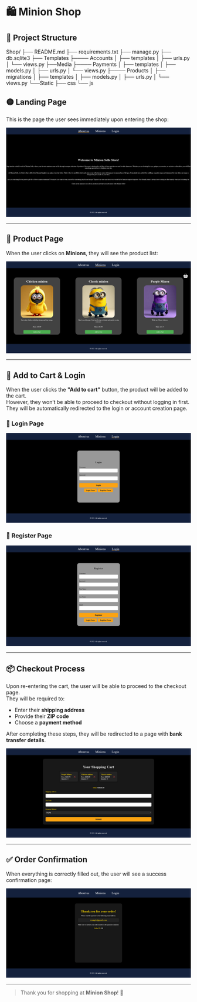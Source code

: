 # 🛍️ Minion Shop

## 📂 Project Structure
Shop/
├── README.md
├── requirements.txt
├── manage.py
├── db.sqlite3
├── Templates
├──── Accounts 
│ ├── templates
│ ├── urls.py
│ └── views.py
├──Media
├──── Payments 
│ ├── templates
│ ├── models.py
│ ├── urls.py
│ └── views.py
├──── Products 
│ ├── migrations
│ ├── templates
│ ├── models.py
│ ├── urls.py
│ └── views.py
└──Static
    ├── css
    └── js
## 🟡 Landing Page  
This is the page the user sees immediately upon entering the shop:

![About us](IMG_TO_README/About_us.png)

---

## 🧸 Product Page  
When the user clicks on **Minions**, they will see the product list:

![Shop](IMG_TO_README/Shop.png)

---

## 🛒 Add to Cart & Login  
When the user clicks the **"Add to cart"** button, the product will be added to the cart.  
However, they won’t be able to proceed to checkout without logging in first.  
They will be automatically redirected to the login or account creation page.

### 🔐 Login Page  
![Login](IMG_TO_README/Account_Management.png)

### 📝 Register Page  
![Register](IMG_TO_README/Account_Management_Register.png)

---

## 📦 Checkout Process  
Upon re-entering the cart, the user will be able to proceed to the checkout page.  
They will be required to:

- Enter their **shipping address**
- Provide their **ZIP code**
- Choose a **payment method**

After completing these steps, they will be redirected to a page with **bank transfer details**.

![Shopping Cart](IMG_TO_README/Shopping_Cart.png)

---

## ✅ Order Confirmation  
When everything is correctly filled out, the user will see a success confirmation page:

![Success](IMG_TO_README/Succes.png)

---

> Thank you for shopping at **Minion Shop**! 💛  
